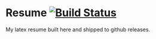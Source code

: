 # Resume [![Build Status](https://travis-ci.org/lakshmi-kannan/resume.svg?branch=master)](https://travis-ci.org/lakshmi-kannan/resume/builds/)
My latex resume built here and shipped to github releases.
